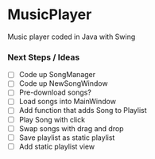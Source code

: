 # MusicPlayer

Music player coded in Java with Swing

### Next Steps / Ideas

- [ ] Code up SongManager
- [ ] Code up NewSongWindow
- [ ] Pre-download songs?
- [ ] Load songs into MainWindow
- [ ] Add function that adds Song to Playlist
- [ ] Play Song with click
- [ ] Swap songs with drag and drop
- [ ] Save playlist as static playlist
- [ ] Add static playlist view